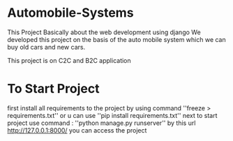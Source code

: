 # Automobile-Systems

This Project Basically about the web development using django
We developed this project on the basis of the auto mobile system which we can buy old cars and new cars.

This project is on C2C and B2C application

# To Start Project

first install all requirements to the project by using command
''freeze > requirements.txt'' or u can use ''pip install requirements.txt''
next to start project use command : ''python manage.py runserver''
by this url http://127.0.0.1:8000/ you can access the project

